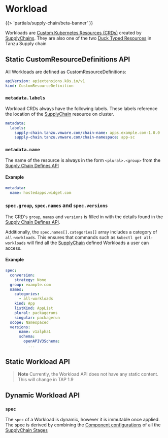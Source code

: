 # Workload

{{> 'partials/supply-chain/beta-banner' }}

Workloads are [Custom Kubernetes Resources (CRDs)][CRD] created by [SupplyChains]. 
They are also one of the two [Duck Typed Resources] in Tanzu Supply chain

## Static CustomResourceDefinitions API

All Workloads are defined as CustomResourceDefinitions:

```yaml
apiVersion: apiextensions.k8s.io/v1
kind: CustomResourceDefinition
```

### `metadata.labels`

Workload CRDs always have the following labels. These labels reference the location of the [SupplyChain] resource on cluster.  

```yaml
metadata:
  labels:
    supply-chain.tanzu.vmware.com/chain-name: apps.example.com-1.0.0
    supply-chain.tanzu.vmware.com/chain-namespace: app-sc
```

### `metadata.name`

The name of the resource is always in the form `<plural>.<group>` from the [Supply Chain Defines API](./supplychain.hbs.md#specdefines)

#### Example

```yaml
metadata:
  name: hostedapps.widget.com
```

### `spec.group`, `spec.names` and `spec.versions`

The CRD's `group`, `names` and `versions` is filled in with the details found in the [Supply Chain Defines API](./supplychain.hbs.md#specdefines).

Additionally, the `spec.names[].categories[]` array includes a category of `all-workloads`. This ensures that
commands such as `kubectl get all-workloads` will find all the [SupplyChain] defined Workloads a user can access.   

#### Example
```yaml
spec:
  conversion:
    strategy: None
  group: example.com
  names:
    categories:
      - all-workloads
    kind: App
    listKind: AppList
    plural: packageruns
    singular: packagerun
  scope: Namespaced
  versions:
      name: v1alpha1
      schema:
        openAPIV3Schema:
          ...
```

## Static Workload API

> **Note** 
> Currently, the Workload API does not have any static content. This will change in TAP 1.9

## Dynamic Workload API

### `spec`

The `spec` of a Workload is dynamic, however it is immutable once applied. 
The spec is derived by combining the [Component configurations](./component.hbs.md#specconfig) of all the [SupplyChain Stages](./supplychain.hbs.md#specstages)

[Duck Typed Resources]: ./duck-types.hbs.md
[SupplyChain]: ./supplychain.hbs.md
[SupplyChains]: supplychain.hbs.md
[Workload]: ./workload.hbs.md
[Component]: component.hbs.md
[Components]: component.hbs.md
[WorkloadRun]: workloadrun.hbs.md
[CRD]: https://kubernetes.io/docs/concepts/extend-kubernetes/api-extension/custom-resources/ "Kubernetes Custom Resource documentation"
[Kind]: https://kubernetes.io/docs/concepts/overview/working-with-objects/ "Kebernetes documentation for Objects"
